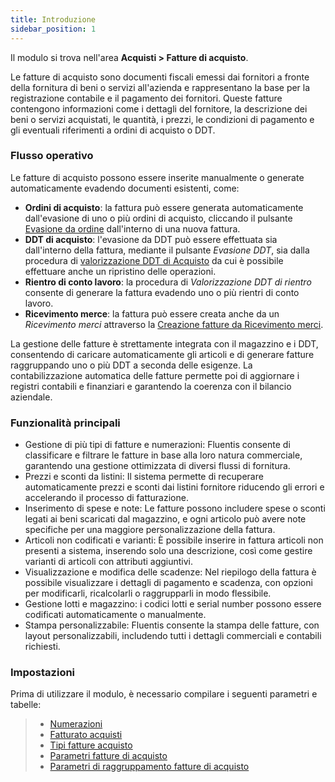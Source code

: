 ```yaml
---
title: Introduzione
sidebar_position: 1
---
```


Il modulo si trova nell'area **Acquisti > Fatture di acquisto**.   

Le fatture di acquisto sono documenti fiscali emessi dai fornitori a fronte della fornitura di beni o servizi all'azienda e rappresentano la base per la registrazione contabile e il pagamento dei fornitori. Queste fatture contengono informazioni come i dettagli del fornitore, la descrizione dei beni o servizi acquistati, le quantità, i prezzi, le condizioni di pagamento e gli eventuali riferimenti a ordini di acquisto o DDT.

### **Flusso operativo**

Le fatture di acquisto possono essere inserite manualmente o generate automaticamente evadendo documenti esistenti, come:

- **Ordini di acquisto**: la fattura può essere generata automaticamente dall'evasione di uno o più ordini di acquisto, cliccando il pulsante [Evasione da ordine](/docs/purchase/purchase-invoices/insert-purchase-invoice/purchase-invoice) dall'interno di una nuova fattura.   
- **DDT di acquisto**: l'evasione da DDT può essere effettuata sia dall'interno della fattura, mediante il pulsante *Evasione DDT*, sia dalla procedura di [valorizzazione DDT di Acquisto](/docs/purchase/purchase-invoices/procedures/purchase-delivery-note-valorization) da cui è possibile effettuare anche un ripristino delle operazioni. 
- **Rientro di conto lavoro**: la procedura di *Valorizzazione DDT di rientro* consente di generare la fattura evadendo uno o più rientri di conto lavoro.   
- **Ricevimento merce**: la fattura può essere creata anche da un *Ricevimento merci* attraverso la [Creazione fatture da Ricevimento merci](/docs/purchase/purchase-invoices/procedures/create-purchase-invoices-from-goods-receipt).    

La gestione delle fatture è strettamente integrata con il magazzino e i DDT, consentendo di caricare automaticamente gli articoli e di generare fatture raggruppando uno o più DDT a seconda delle esigenze. La contabilizzazione automatica delle fatture permette poi di aggiornare i registri contabili e finanziari e garantendo la coerenza con il bilancio aziendale. 


### **Funzionalità principali**

- Gestione di più tipi di fatture e numerazioni: Fluentis consente di classificare e filtrare le fatture in base alla loro natura commerciale, garantendo una gestione ottimizzata di diversi flussi di fornitura.
- Prezzi e sconti da listini: Il sistema permette di recuperare automaticamente prezzi e sconti dai listini fornitore riducendo gli errori e accelerando il processo di fatturazione.
- Inserimento di spese e note: Le fatture possono includere spese o sconti legati ai beni scaricati dal magazzino, e ogni articolo può avere note specifiche per una maggiore personalizzazione della fattura.
- Articoli non codificati e varianti: È possibile inserire in fattura articoli non presenti a sistema, inserendo solo una descrizione, così come gestire varianti di articoli con attributi aggiuntivi.
- Visualizzazione e modifica delle scadenze: Nel riepilogo della fattura è possibile visualizzare i dettagli di pagamento e scadenza, con opzioni per modificarli, ricalcolarli o raggrupparli in modo flessibile.
- Gestione lotti e magazzino: i codici lotti e serial number possono essere codificati automaticamente o manualmente. 
- Stampa personalizzabile: Fluentis consente la stampa delle fatture, con layout personalizzabili, includendo tutti i dettagli commerciali e contabili richiesti.

### **Impostazioni**

Prima di utilizzare il modulo, è necessario compilare i seguenti parametri e tabelle: 
> - [Numerazioni](/docs/configurations/tables/fluentis-numerations)    
> - [Fatturato acquisti](/docs/configurations/tables/purchase/purchase-turnover/)
> - [Tipi fatture acquisto](/docs/configurations/tables/purchase/purchase-invoices-type)
> - [Parametri fatture di acquisto](/docs/configurations/parameters/purchase/purchase-invoices-parameters)
> - [Parametri di raggruppamento fatture di acquisto](/docs/configurations/parameters/purchase/invoice-grouping/)
